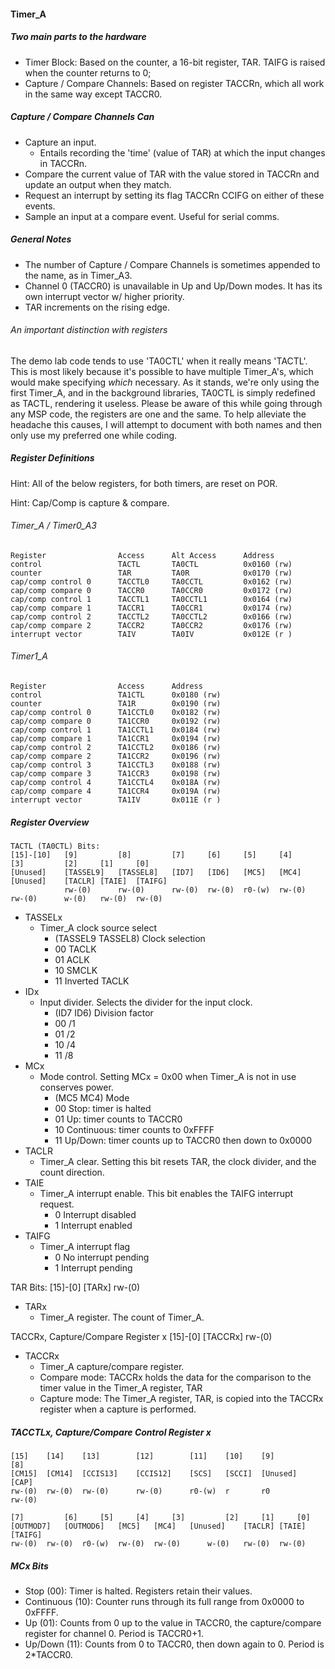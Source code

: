 #### Timer_A

##### Two main parts to the hardware

- Timer Block: Based on the counter, a 16-bit register, TAR. TAIFG is raised when the counter returns to 0;
- Capture / Compare Channels: Based on register TACCRn, which all work in the same way except TACCR0.

##### Capture / Compare Channels Can

- Capture an input.
	- Entails recording the 'time' (value of TAR) at which the input changes in TACCRn.
- Compare the current value of TAR with the value stored in TACCRn and update an output when they match.
- Request an interrupt by setting its flag TACCRn CCIFG on either of these events.
- Sample an input at a compare event. Useful for serial comms.

##### General Notes

- The number of Capture / Compare Channels is sometimes appended to the name, as in Timer_A3.
- Channel 0 (TACCR0) is unavailable in Up and Up/Down modes. It has its own interrupt vector w/ higher priority.
- TAR increments on the rising edge.

###### An important distinction with registers

The demo lab code tends to use 'TA0CTL' when it really means 'TACTL'. 
This is most likely because it's possible to have multiple Timer_A's, 
which would make specifying *which* necessary. As it stands, we're only 
using the first Timer_A, and in the background libraries, TA0CTL is simply 
redefined as TACTL, rendering it useless. Please be aware of this while 
going through any MSP code, the registers are one and the same. To help 
alleviate the headache this causes, I will attempt to document with both names 
and then only use my preferred one while coding.

##### Register Definitions

Hint: All of the below registers, for both timers, are reset on POR.

Hint: Cap/Comp is capture & compare.

###### Timer_A / Timer0_A3

	Register				Access		Alt Access		Address
	control					TACTL		TA0CTL			0x0160 (rw)
	counter					TAR			TA0R			0x0170 (rw)
	cap/comp control 0		TACCTL0		TA0CCTL			0x0162 (rw)
	cap/comp compare 0		TACCR0		TA0CCR0			0x0172 (rw)
	cap/comp control 1		TACCTL1		TA0CCTL1		0x0164 (rw)
	cap/comp compare 1		TACCR1		TA0CCR1			0x0174 (rw)
	cap/comp control 2		TACCTL2		TA0CCTL2		0x0166 (rw)
	cap/comp compare 2		TACCR2		TA0CCR2			0x0176 (rw)
	interrupt vector		TAIV		TA0IV			0x012E (r )

###### Timer1_A

	Register				Access		Address
	control					TA1CTL		0x0180 (rw)
	counter					TA1R		0x0190 (rw)
	cap/comp control 0		TA1CCTL0	0x0182 (rw)
	cap/comp compare 0		TA1CCR0		0x0192 (rw)
	cap/comp control 1		TA1CCTL1	0x0184 (rw)
	cap/comp compare 1		TA1CCR1		0x0194 (rw)
	cap/comp control 2		TA1CCTL2	0x0186 (rw)
	cap/comp compare 2		TA1CCR2		0x0196 (rw)
	cap/comp control 3		TA1CCTL3	0x0188 (rw)
	cap/comp compare 3		TA1CCR3		0x0198 (rw)
	cap/comp control 4		TA1CCTL4	0x018A (rw)
	cap/comp compare 4		TA1CCR4		0x019A (rw)
	interrupt vector		TA1IV		0x011E (r )

##### Register Overview

	TACTL (TA0CTL) Bits:
	[15]-[10]	[9]			[8]			[7]		[6]		[5]		[4]		[3]			[2]		[1]		[0]
	[Unused]	[TASSEL9]	[TASSEL8]	[ID7]	[ID6]	[MC5]	[MC4]	[Unused]	[TACLR]	[TAIE]	[TAIFG]
				rw-(0)		rw-(0)		rw-(0)	rw-(0)	r0-(w)	rw-(0)	rw-(0)		w-(0)	rw-(0)	rw-(0)

- TASSELx
	- Timer_A clock source select
		- (TASSEL9 TASSEL8) Clock selection
		- 00 TACLK
		- 01 ACLK
		- 10 SMCLK
		- 11 Inverted TACLK
- IDx
	- Input divider. Selects the divider for the input clock.
		- (ID7 ID6) Division factor
		- 00 /1
		- 01 /2
		- 10 /4
		- 11 /8
- MCx
	- Mode control. Setting MCx = 0x00 when Timer_A is not in use conserves power.
		- (MC5 MC4) Mode
		- 00 Stop: timer is halted
		- 01 Up: timer counts to TACCR0
		- 10 Continuous: timer counts to 0xFFFF
		- 11 Up/Down: timer counts up to TACCR0 then down to 0x0000
- TACLR
	- Timer_A clear. Setting this bit resets TAR, the clock divider, and the count direction.
- TAIE
	- Timer_A interrupt enable. This bit enables the TAIFG interrupt request.
		- 0 Interrupt disabled
		- 1 Interrupt enabled
- TAIFG
	- Timer_A interrupt flag
		- 0 No interrupt pending
		- 1 Interrupt pending

TAR Bits:
	[15]-[0]
	[TARx]
	rw-(0)

- TARx
	- Timer_A register. The count of Timer_A.

TACCRx, Capture/Compare Register x
	[15]-[0]
	[TACCRx]
	rw-(0)

- TACCRx
	- Timer_A capture/compare register.
	- Compare mode: TACCRx holds the data for the comparison to the timer value in the Timer_A register, TAR
	- Capture mode: The Timer_A register, TAR, is copied into the TACCRx register when a capture is performed.

##### TACCTLx, Capture/Compare Control Register x

	[15]	[14]	[13]		[12]		[11]	[10]	[9]			[8]
	[CM15]	[CM14]	[CCIS13]	[CCIS12]	[SCS]	[SCCI]	[Unused]	[CAP]
	rw-(0)	rw-(0)	rw-(0)		rw-(0)		r0-(w)	r		r0			rw-(0)
	
	[7]			[6]		[5]		[4]		[3]			[2]		[1]		[0]
	[OUTMOD7]	[OUTMOD6]	[MC5]	[MC4]	[Unused]	[TACLR]	[TAIE]	[TAIFG]
	rw-(0)	rw-(0)	r0-(w)	rw-(0)	rw-(0)		w-(0)	rw-(0)	rw-(0)
	
##### MCx Bits
- Stop (00): Timer is halted. Registers retain their values.
- Continuous (10): Counter runs through its full range from 0x0000 to 0xFFFF.
- Up (01): Counts from 0 up to the value in TACCR0, the capture/compare register for channel 0. Period is TACCR0+1.
- Up/Down (11): Counts from 0 to TACCR0, then down again to 0. Period is 2*TACCR0.


















